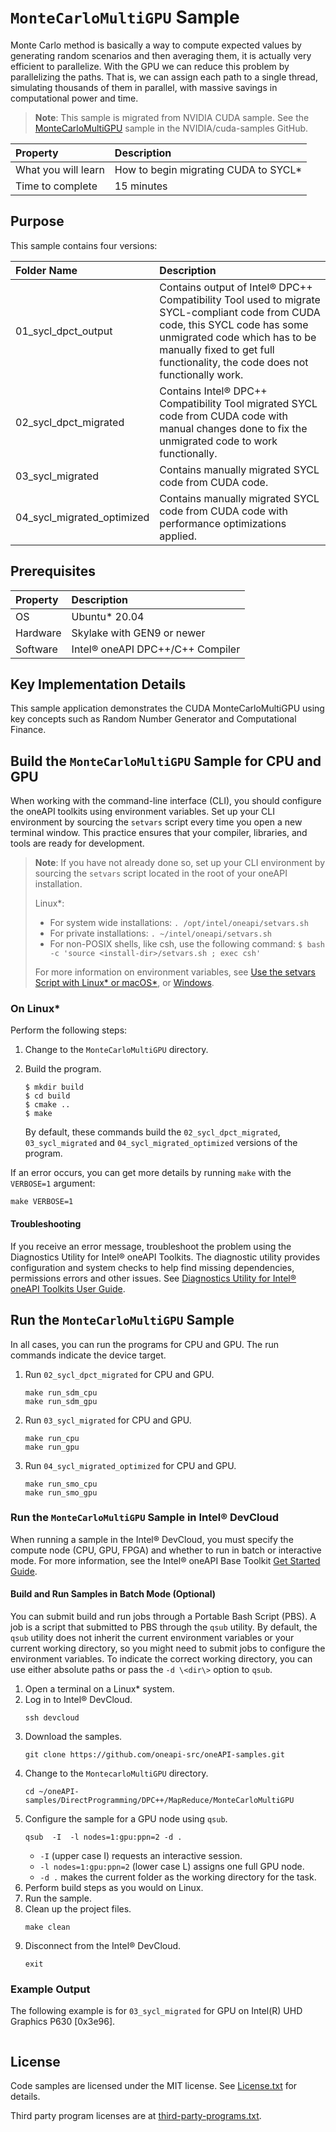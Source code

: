 ﻿# `MonteCarloMultiGPU` Sample

Monte Carlo method is basically a way to compute expected values by generating random scenarios and then averaging them, it is actually very efficient to parallelize. With the GPU we can reduce this problem by parallelizing the paths. That is, we can assign each path to a single thread, simulating thousands of them in parallel, with massive savings in computational power and time.

> **Note**: This sample is migrated from NVIDIA CUDA sample. See the [MonteCarloMultiGPU](https://github.com/NVIDIA/cuda-samples/tree/master/Samples/5_Domain_Specific/MonteCarloMultiGPU) sample in the NVIDIA/cuda-samples GitHub.

| Property                       | Description
|:---                               |:---
| What you will learn               | How to begin migrating CUDA to SYCL*
| Time to complete                  | 15 minutes


## Purpose

This sample contains four versions:

| Folder Name                          | Description
|:---                                  |:---
| 01_sycl_dpct_output                  | Contains output of Intel® DPC++ Compatibility Tool used to migrate SYCL-compliant code from CUDA code, this SYCL code has some unmigrated code which has to be manually fixed to get full functionality, the code does not functionally work.
| 02_sycl_dpct_migrated                | Contains Intel® DPC++ Compatibility Tool migrated SYCL code from CUDA code with manual changes done to fix the unmigrated code to work functionally.
| 03_sycl_migrated                     | Contains manually migrated SYCL code from CUDA code.
| 04_sycl_migrated_optimized           | Contains manually migrated SYCL code from CUDA code with performance optimizations applied.

## Prerequisites
| Property                       | Description
|:---                               |:---
| OS                                | Ubuntu* 20.04
| Hardware                          | Skylake with GEN9 or newer
| Software                          | Intel&reg; oneAPI DPC++/C++ Compiler

## Key Implementation Details

This sample application demonstrates the CUDA MonteCarloMultiGPU using key concepts such as Random Number Generator and Computational Finance.


## Build the `MonteCarloMultiGPU` Sample for CPU and GPU

When working with the command-line interface (CLI), you should configure the oneAPI toolkits using environment variables. Set up your CLI environment by sourcing the `setvars` script every time you open a new terminal window. This practice ensures that your compiler, libraries, and tools are ready for development.

> **Note**: If you have not already done so, set up your CLI
> environment by sourcing  the `setvars` script located in
> the root of your oneAPI installation.
>
> Linux*:
> - For system wide installations: `. /opt/intel/oneapi/setvars.sh`
> - For private installations: `. ~/intel/oneapi/setvars.sh`
> - For non-POSIX shells, like csh, use the following command: `$ bash -c 'source <install-dir>/setvars.sh ; exec csh'`
>
>For more information on environment variables, see [Use the setvars Script with Linux* or macOS*](https://www.intel.com/content/www/us/en/develop/documentation/oneapi-programming-guide/top/oneapi-development-environment-setup/use-the-setvars-script-with-linux-or-macos.html), or [Windows](https://www.intel.com/content/www/us/en/develop/documentation/oneapi-programming-guide/top/oneapi-development-environment-setup/use-the-setvars-script-with-windows.html).

### On Linux*
Perform the following steps:
1. Change to the `MonteCarloMultiGPU` directory.
2. Build the program.
   ```
   $ mkdir build
   $ cd build
   $ cmake ..
   $ make
   ```

   By default, these commands build the `02_sycl_dpct_migrated`, `03_sycl_migrated` and `04_sycl_migrated_optimized` versions of the program.

If an error occurs, you can get more details by running `make` with the `VERBOSE=1` argument:
```
make VERBOSE=1
```

#### Troubleshooting
If you receive an error message, troubleshoot the problem using the Diagnostics Utility for Intel&reg; oneAPI Toolkits. The diagnostic utility provides configuration and system checks to help find missing dependencies, permissions errors and other issues. See [Diagnostics Utility for Intel&reg; oneAPI Toolkits User Guide](https://www.intel.com/content/www/us/en/develop/documentation/diagnostic-utility-user-guide/top.html).

## Run the `MonteCarloMultiGPU` Sample
In all cases, you can run the programs for CPU and GPU. The run commands indicate the device target.
1. Run `02_sycl_dpct_migrated` for CPU and GPU.
    ```
    make run_sdm_cpu
    make run_sdm_gpu
    ```
    
2. Run `03_sycl_migrated` for CPU and GPU.
    ```
    make run_cpu
    make run_gpu
    ```
    
3. Run `04_sycl_migrated_optimized` for CPU and GPU.
    ```
    make run_smo_cpu
    make run_smo_gpu
    ```

### Run the `MonteCarloMultiGPU` Sample in Intel&reg; DevCloud

When running a sample in the Intel&reg; DevCloud, you must specify the compute node (CPU, GPU, FPGA) and whether to run in batch or interactive mode. For more information, see the Intel&reg; oneAPI Base Toolkit [Get Started Guide](https://devcloud.intel.com/oneapi/get_started/).

#### Build and Run Samples in Batch Mode (Optional)

You can submit build and run jobs through a Portable Bash Script (PBS). A job is a script that submitted to PBS through the `qsub` utility. By default, the `qsub` utility does not inherit the current environment variables or your current working directory, so you might need to submit jobs to configure the environment variables. To indicate the correct working directory, you can use either absolute paths or pass the `-d \<dir\>` option to `qsub`.

1. Open a terminal on a Linux* system.
2. Log in to Intel&reg; DevCloud.
    ```
    ssh devcloud
    ```
3. Download the samples.
    ```
    git clone https://github.com/oneapi-src/oneAPI-samples.git
    ```
4. Change to the `MontecarloMultiGPU` directory.
    ```
    cd ~/oneAPI-samples/DirectProgramming/DPC++/MapReduce/MonteCarloMultiGPU
    ```
5. Configure the sample for a GPU node using `qsub`.
    ```
    qsub  -I  -l nodes=1:gpu:ppn=2 -d .
    ```
    - `-I` (upper case I) requests an interactive session.
    - `-l nodes=1:gpu:ppn=2` (lower case L) assigns one full GPU node.
    - `-d .` makes the current folder as the working directory for the task.
6. Perform build steps as you would on Linux.
7. Run the sample.
8. Clean up the project files.
    ```
    make clean
    ```
9. Disconnect from the Intel&reg; DevCloud.
    ```
    exit
    ```

### Example Output
The following example is for `03_sycl_migrated` for GPU on Intel(R) UHD Graphics P630 [0x3e96].
```

```

## License
Code samples are licensed under the MIT license. See
[License.txt](https://github.com/oneapi-src/oneAPI-samples/blob/master/License.txt) for details.

Third party program licenses are at [third-party-programs.txt](https://github.com/oneapi-src/oneAPI-samples/blob/master/third-party-programs.txt).
